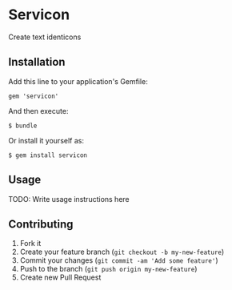 # Servicon

Create text identicons

## Installation

Add this line to your application's Gemfile:

    gem 'servicon'

And then execute:

    $ bundle

Or install it yourself as:

    $ gem install servicon

## Usage

TODO: Write usage instructions here

## Contributing

1. Fork it
2. Create your feature branch (`git checkout -b my-new-feature`)
3. Commit your changes (`git commit -am 'Add some feature'`)
4. Push to the branch (`git push origin my-new-feature`)
5. Create new Pull Request
